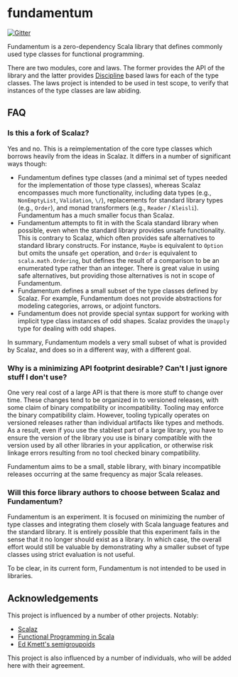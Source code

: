 fundamentum
===========

[![Gitter](https://badges.gitter.im/Join%20Chat.svg)](https://gitter.im/mpilquist/fundamentum?utm_source=badge&utm_medium=badge&utm_campaign=pr-badge&utm_content=badge)

Fundamentum is a zero-dependency Scala library that defines commonly used type classes for functional programming.

There are two modules, core and laws. The former provides the API of the library and the latter provides [Discipline](http://github.com/typelevel/discipline) based laws for each of the type classes. The laws project is intended to be used in test scope, to verify that instances of the type classes are law abiding.

## FAQ

### Is this a fork of Scalaz?

Yes and no. This is a reimplementation of the core type classes which borrows heavily from the ideas in Scalaz. It differs in a number of significant ways though:

 - Fundamentum defines type classes (and a minimal set of types needed for the implementation of those type classes), whereas Scalaz encompasses much more functionality, including data types (e.g., `NonEmptyList`, `Validation`, `\/`), replacements for standard library types (e.g., `Order`), and monad transformers (e.g., `Reader` / `Kleisli`). Fundamentum has a much smaller focus than Scalaz.
 - Fundamentum attempts to fit in with the Scala standard library when possible, even when the standard library provides unsafe functionality. This is contrary to Scalaz, which often provides safe alternatives to standard library constructs. For instance, `Maybe` is equivalent to `Option` but omits the unsafe `get` operation, and `Order` is equivalent to `scala.math.Ordering`, but defines the result of a comparison to be an enumerated type rather than an integer. There is great value in using safe alternatives, but providing those alternatives is not in scope of Fundamentum.
 - Fundamentum defines a small subset of the type classes defined by Scalaz. For example, Fundamentum does not provide abstractions for modeling categories, arrows, or adjoint functors.
 - Fundamentum does not provide special syntax support for working with implicit type class instances of odd shapes. Scalaz provides the `Unapply` type for dealing with odd shapes.

In summary, Fundamentum models a very small subset of what is provided by Scalaz, and does so in a different way, with a different goal.

### Why is a minimizing API footprint desirable? Can't I just ignore stuff I don't use?

One very real cost of a large API is that there is more stuff to change over time. These changes tend to be organized in to versioned releases, with some claim of binary compatibility or incompatibility. Tooling may enforce the binary compatibility claim. However, tooling typically operates on versioned releases rather than individual artifacts like types and methods. As a result, even if you use the stablest part of a large library, you have to ensure the version of the library you use is binary compatible with the version used by all other libraries in your application, or otherwise risk linkage errors resulting from no tool checked binary compatibility.

Fundamentum aims to be a small, stable library, with binary incompatible releases occurring at the same frequency as major Scala releases.

### Will this force library authors to choose between Scalaz and Fundamentum?

Fundamentum is an experiment. It is focused on minimizing the number of type classes and integrating them closely with Scala language features and the standard library. It is entirely possible that this experiment fails in the sense that it no longer should exist as a library. In which case, the overall effort would still be valuable by demonstrating why a smaller subset of type classes using strict evaluation is not useful.

To be clear, in its current form, Fundamentum is not intended to be used in libraries.

## Acknowledgements

This project is influenced by a number of other projects. Notably:

 - [Scalaz](http://github.com/scalaz/scalaz)
 - [Functional Programming in Scala](http://www.manning.com/bjarnason/)
 - [Ed Kmett's semigroupoids](https://hackage.haskell.org/package/semigroupoids)

This project is also influenced by a number of individuals, who will be added here with their agreement.
